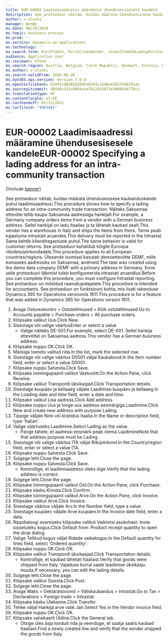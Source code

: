 ```yaml
---
title: EUR-00002 Laadimisaadressi määramine ühendusesisesele kandele
description: See protseduur näitab, kuidas määrata ühendusesisese kaubanduskande puhul laadimisaadressi.
author: v-oloski
manager: AnnBe
ms.date: 08/29/2018
ms.topic: business-process
ms.prod: ''
ms.service: dynamics-ax-applications
ms.technology: ''
ms.search.form: PurchTable, PurchCreateOrder, InventItemIdLookupPurchase, TransportationDocument, LogisticsPostalAddress, SysLookupMultiSelectGrid,  VendEditInvoice, VendEditInvoiceDefaultQuantityForLinesDropDialog, Intrastat, SysQueryForm
audience: Application User
ms.reviewer: kfend
ms.search.region: Austria, Belgium, Czech Republic, Denmark, Estonia, Finland, France, Germany, Hungary, Ireland, Italy, Latvia, Lithuania, Netherlands, Poland, Spain, Sweden, United Kingdom
ms.author: v-oloski
ms.search.validFrom: 2016-06-30
ms.dyn365.ops.version: Version 7.0.0
ms.openlocfilehash: 634f6cd840262895e6593c12dbe43923598241a5
ms.sourcegitcommit: 38d40c331c8894acb7b119c5073e3088b54776c1
ms.translationtype: HT
ms.contentlocale: et-EE
ms.lasthandoff: 01/15/2021
ms.locfileid: "4962481"
---
```

# <a name="eur-00002-specifying-a-lading-address-for-an-intra-community-transaction"></a><span data-ttu-id="2f666-103">EUR-00002 Laadimisaadressi määramine ühendusesisesele kandele</span><span class="sxs-lookup"><span data-stu-id="2f666-103">EUR-00002 Specifying a lading address for an intra-community transaction</span></span>

[!include [banner](../../includes/banner.md)]

<span data-ttu-id="2f666-104">See protseduur näitab, kuidas määrata ühendusesisese kaubanduskande puhul laadimisaadressi.</span><span class="sxs-lookup"><span data-stu-id="2f666-104">This procedure shows how to specify a lading address for an intra-community trade transaction.</span></span> <span data-ttu-id="2f666-105">Näiteks Saksamaa ettevõte tellib kaupu Saksamaa aadressiga hankijalt.</span><span class="sxs-lookup"><span data-stu-id="2f666-105">For example, a Germany company orders items from a vendor with a German business address.</span></span> <span data-ttu-id="2f666-106">Sellel hankijal on ladu Itaalias ja ta lähetab kaubad sealt.</span><span class="sxs-lookup"><span data-stu-id="2f666-106">This vendor has a warehouse in Italy and ships the items from there.</span></span> <span data-ttu-id="2f666-107">Tarne peab kajastuma intrastati aruandes.</span><span class="sxs-lookup"><span data-stu-id="2f666-107">This delivery must be reported in the Intrastat.</span></span> <span data-ttu-id="2f666-108">Sama kehtib klienditagastuste puhul.</span><span class="sxs-lookup"><span data-stu-id="2f666-108">The same behavior is valid for customer returns.</span></span>
<span data-ttu-id="2f666-109">See protseduur kohaldub kõigile Euroopa riikidele/piirkondadele.</span><span class="sxs-lookup"><span data-stu-id="2f666-109">This procedure applies to all European countries/regions.</span></span> <span data-ttu-id="2f666-110">Ülesande loomisel kasutati demoettevõtte DEMF, mille esmaseks aadressiks on Saksamaa, andmeid.</span><span class="sxs-lookup"><span data-stu-id="2f666-110">The task was created using the demo data company DEMF with a primary address in Germany.</span></span> <span data-ttu-id="2f666-111">Enne selle protseduuri läbimist tuleb konfigureerida intrastati aruandlus.</span><span class="sxs-lookup"><span data-stu-id="2f666-111">Before you can complete this procedure, you must configure Intrastat reporting.</span></span> <span data-ttu-id="2f666-112">See protseduur on mõeldud raamatupidajatele.</span><span class="sxs-lookup"><span data-stu-id="2f666-112">This procedure is intended for accountants.</span></span> <span data-ttu-id="2f666-113">See protseduur on funktsiooni kohta, mis lisati rakenduse Dynamics 365 for Operations versioonis 1611.</span><span class="sxs-lookup"><span data-stu-id="2f666-113">This procedure is for a feature that was added in Dynamics 365 for Operations version 1611.</span></span>

1. <span data-ttu-id="2f666-114">Avage Ostureskontro > Ostutellimused > Kõik ostutellimused.</span><span class="sxs-lookup"><span data-stu-id="2f666-114">Go to Accounts payable > Purchase orders > All purchase orders.</span></span>
2. <span data-ttu-id="2f666-115">Klõpsake valikut Uus.</span><span class="sxs-lookup"><span data-stu-id="2f666-115">Click New.</span></span>
3. <span data-ttu-id="2f666-116">Sisestage või valige väärtus</span><span class="sxs-lookup"><span data-stu-id="2f666-116">Enter or select a value</span></span>
    * <span data-ttu-id="2f666-117">Valige näiteks DE-001.</span><span class="sxs-lookup"><span data-stu-id="2f666-117">For example, select DE-001.</span></span> <span data-ttu-id="2f666-118">Sellel hankija ettevõttel on Saksamaa aadress.</span><span class="sxs-lookup"><span data-stu-id="2f666-118">This vendor has a German business address.</span></span>  
4. <span data-ttu-id="2f666-119">Klõpsake nuppu OK.</span><span class="sxs-lookup"><span data-stu-id="2f666-119">Click OK.</span></span>
5. <span data-ttu-id="2f666-120">Märkige loendis valitud rida.</span><span class="sxs-lookup"><span data-stu-id="2f666-120">In the list, mark the selected row.</span></span>
6. <span data-ttu-id="2f666-121">Sisestage või valige väärtus D0001 väljal Kaubakood.</span><span class="sxs-lookup"><span data-stu-id="2f666-121">In the Item number field, enter or select a value D0001.</span></span>
7. <span data-ttu-id="2f666-122">Klõpsake nuppu Salvesta.</span><span class="sxs-lookup"><span data-stu-id="2f666-122">Click Save.</span></span>
8. <span data-ttu-id="2f666-123">Klõpsake toimingupaanil valikut Vastuvõtt.</span><span class="sxs-lookup"><span data-stu-id="2f666-123">On the Action Pane, click Receive.</span></span>
9. <span data-ttu-id="2f666-124">Klõpsake valikut Transpordi üksikasjad.</span><span class="sxs-lookup"><span data-stu-id="2f666-124">Click Transportation details.</span></span>
10. <span data-ttu-id="2f666-125">Sisestage kuupäev ja kellaaeg väljale Laadimise kuupäev ja kellaaeg.</span><span class="sxs-lookup"><span data-stu-id="2f666-125">In the Loading date and time field, enter a date and time.</span></span>
11. <span data-ttu-id="2f666-126">Klõpsake valikut Lisa aadress.</span><span class="sxs-lookup"><span data-stu-id="2f666-126">Click Add address.</span></span>
12. <span data-ttu-id="2f666-127">Klõpsake nuppu Uus ja looge uus aadress eesmärgiga Laadimine.</span><span class="sxs-lookup"><span data-stu-id="2f666-127">Click New and create new address with purpose Lading.</span></span>
13. <span data-ttu-id="2f666-128">Tippige väljale Nimi või kirjeldus Itaalia.</span><span class="sxs-lookup"><span data-stu-id="2f666-128">In the Name or description field, type 'Italian'.</span></span>
14. <span data-ttu-id="2f666-129">Valige väärtuseks Laadimine.</span><span class="sxs-lookup"><span data-stu-id="2f666-129">Select Lading as the value.</span></span>
    * <span data-ttu-id="2f666-130">Pange tähele, et aadressi eesmärk peab olema Laadimine</span><span class="sxs-lookup"><span data-stu-id="2f666-130">Note that that address purpose must be Lading.</span></span>  
15. <span data-ttu-id="2f666-131">Sisestage või valige väärtus ITA väljal Riik/piirkond.</span><span class="sxs-lookup"><span data-stu-id="2f666-131">In the Country/region field, enter or select a value ITA.</span></span>
16. <span data-ttu-id="2f666-132">Klõpsake nuppu Salvesta.</span><span class="sxs-lookup"><span data-stu-id="2f666-132">Click Save.</span></span>
17. <span data-ttu-id="2f666-133">Sulgege leht.</span><span class="sxs-lookup"><span data-stu-id="2f666-133">Close the page.</span></span>
18. <span data-ttu-id="2f666-134">Klõpsake nuppu Salvesta.</span><span class="sxs-lookup"><span data-stu-id="2f666-134">Click Save.</span></span>
    * <span data-ttu-id="2f666-135">Kontrollige, et laadimisaadress oleks õige.</span><span class="sxs-lookup"><span data-stu-id="2f666-135">Verify that the lading address is correct.</span></span>  
19. <span data-ttu-id="2f666-136">Sulgege leht.</span><span class="sxs-lookup"><span data-stu-id="2f666-136">Close the page.</span></span>
20. <span data-ttu-id="2f666-137">Klõpsake toimingupaanil valikut Ost.</span><span class="sxs-lookup"><span data-stu-id="2f666-137">On the Action Pane, click Purchase.</span></span>
21. <span data-ttu-id="2f666-138">Klõpsake käsku Kinnita.</span><span class="sxs-lookup"><span data-stu-id="2f666-138">Click Confirm.</span></span>
22. <span data-ttu-id="2f666-139">Klõpsake toimingupaanil valikut Arve.</span><span class="sxs-lookup"><span data-stu-id="2f666-139">On the Action Pane, click Invoice.</span></span>
23. <span data-ttu-id="2f666-140">Klõpsake valikut Arve.</span><span class="sxs-lookup"><span data-stu-id="2f666-140">Click Invoice.</span></span>
24. <span data-ttu-id="2f666-141">Sisestage väärtus väljale Arv.</span><span class="sxs-lookup"><span data-stu-id="2f666-141">In the Number field, type a value.</span></span>
25. <span data-ttu-id="2f666-142">Sisestage kuupäev väljale Arve kuupäev.</span><span class="sxs-lookup"><span data-stu-id="2f666-142">In the Invoice date field, enter a date.</span></span>
26. <span data-ttu-id="2f666-143">Rippdialoogi avamiseks klõpsake valikut Vaikimisi asukohast: toote sissetuleku kogus.</span><span class="sxs-lookup"><span data-stu-id="2f666-143">Click Default from: Product receipt quantity to open the drop dialog.</span></span>
27. <span data-ttu-id="2f666-144">Valige Tellitud kogus väljal Ridade vaikekogus.</span><span class="sxs-lookup"><span data-stu-id="2f666-144">In the Default quantity for lines field, select 'Ordered quantity'.</span></span>
28. <span data-ttu-id="2f666-145">Klõpsake nuppu OK.</span><span class="sxs-lookup"><span data-stu-id="2f666-145">Click OK.</span></span>
29. <span data-ttu-id="2f666-146">Klõpsake valikut Transpordi üksikasjad.</span><span class="sxs-lookup"><span data-stu-id="2f666-146">Click Transportation details.</span></span>
    * <span data-ttu-id="2f666-147">Kontrollige, et kaubad lähetati Itaaliast.</span><span class="sxs-lookup"><span data-stu-id="2f666-147">Verify that goods were shipped from Italy.</span></span> <span data-ttu-id="2f666-148">Vajaduse korral saate laadimise üksikasju muuta.</span><span class="sxs-lookup"><span data-stu-id="2f666-148">If necessary, you can edit the lading details.</span></span>  
30. <span data-ttu-id="2f666-149">Sulgege leht.</span><span class="sxs-lookup"><span data-stu-id="2f666-149">Close the page.</span></span>
31. <span data-ttu-id="2f666-150">Klõpsake valikut Sisesta.</span><span class="sxs-lookup"><span data-stu-id="2f666-150">Click Post.</span></span>
32. <span data-ttu-id="2f666-151">Sulgege leht.</span><span class="sxs-lookup"><span data-stu-id="2f666-151">Close the page.</span></span>
33. <span data-ttu-id="2f666-152">Avage Maks > Deklaratsioonid > Väliskaubandus > Intrastat.</span><span class="sxs-lookup"><span data-stu-id="2f666-152">Go to Tax > Declarations > Foreign trade > Intrastat.</span></span>
34. <span data-ttu-id="2f666-153">Klõpsake käsku Ülekanne.</span><span class="sxs-lookup"><span data-stu-id="2f666-153">Click Transfer.</span></span>
35. <span data-ttu-id="2f666-154">Tehke väljal Hankija arve valik Jah.</span><span class="sxs-lookup"><span data-stu-id="2f666-154">Select Yes in the Vendor invoice field.</span></span>
36. <span data-ttu-id="2f666-155">Klõpsake nuppu OK.</span><span class="sxs-lookup"><span data-stu-id="2f666-155">Click OK.</span></span>
37. <span data-ttu-id="2f666-156">Klõpsake vahekaarti Üldine.</span><span class="sxs-lookup"><span data-stu-id="2f666-156">Click the General tab.</span></span>
    * <span data-ttu-id="2f666-157">Otsige üles äsja loodud rida ja veenduge, et saatja saatis kaubad Itaaliast.</span><span class="sxs-lookup"><span data-stu-id="2f666-157">Find a newly created line and verify that the sender shipped the goods from Italy.</span></span>  

